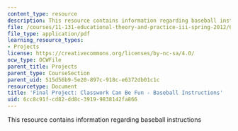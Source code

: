 ```yaml
---
content_type: resource
description: This resource contains information regarding baseball instructions
file: /courses/11-131-educational-theory-and-practice-iii-spring-2012/6cc8c91fcd82dd8c39199838142fa866_MIT11_131S12_Baseball_inst.pdf
file_type: application/pdf
learning_resource_types:
- Projects
license: https://creativecommons.org/licenses/by-nc-sa/4.0/
ocw_type: OCWFile
parent_title: Projects
parent_type: CourseSection
parent_uid: 515d56b9-5e20-897c-918c-e6372db01c1c
resourcetype: Document
title: 'Final Project: Classwork Can Be Fun - Baseball Instructions'
uid: 6cc8c91f-cd82-dd8c-3919-9838142fa866
---
```

This resource contains information regarding baseball instructions
